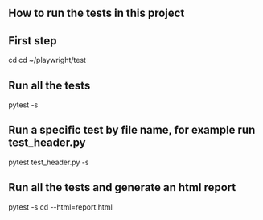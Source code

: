 ## How to run the tests in this project

## First step
cd cd ~/playwright/test

## Run all the tests

pytest -s

## Run a specific test by file name, for example run test_header.py

pytest test_header.py -s 

## Run all the tests and generate an html report

pytest -s cd --html=report.html
